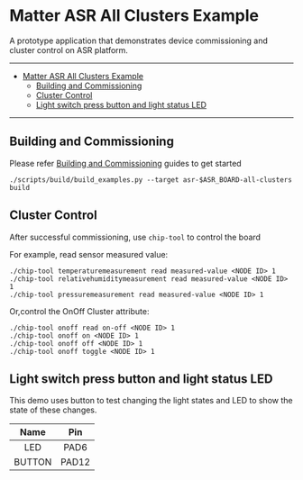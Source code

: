 # Matter ASR All Clusters Example

A prototype application that demonstrates device commissioning and cluster
control on ASR platform.

---

-   [Matter ASR All Clusters Example](#matter-asr-all-clusters-example)
    -   [Building and Commissioning](#building-and-commissioning)
    -   [Cluster Control](#cluster-control)
    -   [Light switch press button and light status LED](#light-switch-press-button-and-light-status-led)

---

## Building and Commissioning

Please refer
[Building and Commissioning](../../../docs/guides/asr_getting_started_guide.md#building-the-example-application)
guides to get started

```
./scripts/build/build_examples.py --target asr-$ASR_BOARD-all-clusters build
```

## Cluster Control

After successful commissioning, use `chip-tool` to control the board

For example, read sensor measured value:

```
./chip-tool temperaturemeasurement read measured-value <NODE ID> 1
./chip-tool relativehumiditymeasurement read measured-value <NODE ID> 1
./chip-tool pressuremeasurement read measured-value <NODE ID> 1
```

Or,control the OnOff Cluster attribute:

```
./chip-tool onoff read on-off <NODE ID> 1
./chip-tool onoff on <NODE ID> 1
./chip-tool onoff off <NODE ID> 1
./chip-tool onoff toggle <NODE ID> 1
```

## Light switch press button and light status LED

This demo uses button to test changing the light states and LED to show the
state of these changes.

|  Name  |  Pin  |
| :----: | :---: |
|  LED   | PAD6  |
| BUTTON | PAD12 |
